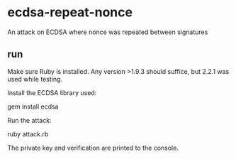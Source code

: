 # ecdsa-repeat-nonce
An attack on ECDSA where nonce was repeated between signatures

## run

Make sure Ruby is installed. Any version >1.9.3 should suffice, but 2.2.1 was used while testing. 

Install the ECDSA library used:

  gem install ecdsa
  
Run the attack:

  ruby attack.rb
  
The private key and verification are printed to the console. 
